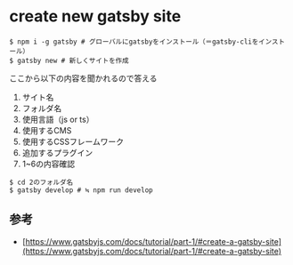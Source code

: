 # create new gatsby site

```shell
$ npm i -g gatsby # グローバルにgatsbyをインストール（＝gatsby-cliをインストール）
$ gatsby new # 新しくサイトを作成
```

ここから以下の内容を聞かれるので答える

1. サイト名
2. フォルダ名
3. 使用言語（js or ts）
4. 使用するCMS
5. 使用するCSSフレームワーク
6. 追加するプラグイン
7. 1~6の内容確認

```shell
$ cd 2のフォルダ名
$ gatsby develop # ≒ npm run develop
```

## 参考
- [https://www.gatsbyjs.com/docs/tutorial/part-1/#create-a-gatsby-site](https://www.gatsbyjs.com/docs/tutorial/part-1/#create-a-gatsby-site)